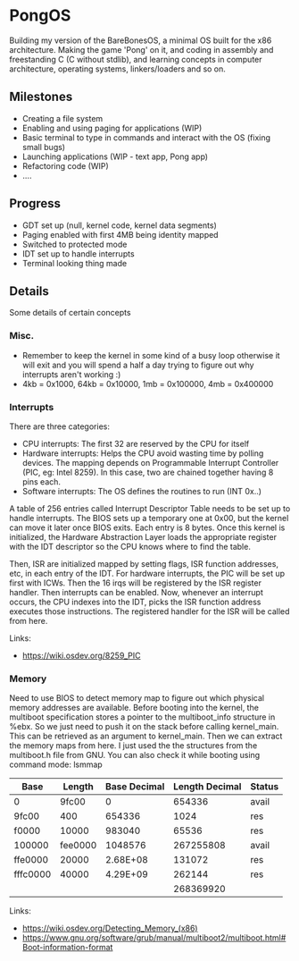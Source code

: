 # PongOS
Building my version of the BareBonesOS, a minimal OS built for the x86 architecture. Making the game 'Pong' on it, and coding in assembly and freestanding C (C without stdlib), and learning concepts in computer architecture, operating systems, linkers/loaders and so on.

## Milestones
- Creating a file system
- Enabling and using paging for applications (WIP)
- Basic terminal to type in commands and interact with the OS (fixing small bugs)
- Launching applications (WIP - text app, Pong app)
- Refactoring code (WIP)
- .... 

## Progress
- GDT set up (null, kernel code, kernel data segments)
- Paging enabled with first 4MB being identity mapped
- Switched to protected mode
- IDT set up to handle interrupts
- Terminal looking thing made

## Details
Some details of certain concepts 

### Misc.
- Remember to keep the kernel in some kind of a busy loop otherwise it will exit and you will spend a half a day trying to figure out why interrupts aren't working :)
- 4kb = 0x1000, 64kb = 0x10000, 1mb = 0x100000, 4mb = 0x400000 


### Interrupts
There are three categories:
- CPU interrupts: The first 32 are reserved by the CPU for itself
- Hardware interrupts: Helps the CPU avoid wasting time by polling devices. The mapping depends on Programmable Interrupt Controller (PIC, eg: Intel 8259). In this case, two are chained together having 8 pins each.
- Software interrupts: The OS defines the routines to run (INT 0x..)

A table of 256 entries called Interrupt Descriptor Table needs to be set up to handle interrupts. The BIOS sets up a temporary one at 0x00, but the kernel can move it later once BIOS exits. Each entry is 8 bytes. Once this kernel is initialized, the Hardware Abstraction Layer loads the appropriate register with the IDT descriptor so the CPU knows where to find the table.

Then, ISR are initialized mapped by setting flags, ISR function addresses, etc, in each entry of the IDT. For hardware interrupts, the PIC will be set up first with ICWs. Then the 16 irqs will be registered by the ISR register handler. Then interrupts can be enabled. Now, whenever an interrupt occurs, the CPU indexes into the IDT, picks the ISR function address executes those instructions. The registered handler for the ISR will be called from here. 

Links:
- https://wiki.osdev.org/8259_PIC

### Memory
Need to use BIOS to detect memory map to figure out which physical memory addresses are available. Before booting into the kernel, the multiboot specification stores a pointer to the multiboot_info structure in %ebx. So we just need to push it on the stack before calling kernel_main. This can be retrieved as an argument to kernel_main. Then we can extract the memory maps from here. I just used the the structures from the multiboot.h file from GNU. You can also check it while booting using command mode: lsmmap

| Base     | Length  | Base Decimal | Length Decimal | Status |
| -------- | ------- | ------------ | -------------- | ------ |
| 0        | 9fc00   | 0            | 654336         | avail  |
| 9fc00    | 400     | 654336       | 1024           | res    |
| f0000    | 10000   | 983040       | 65536          | res    |
| 100000   | fee0000 | 1048576      | 267255808      | avail  |
| ffe0000  | 20000   | 2.68E+08     | 131072         | res    |
| fffc0000 | 40000   | 4.29E+09     | 262144         | res    |
|          |         |              | 268369920      |        |



Links:
- https://wiki.osdev.org/Detecting_Memory_(x86)
- https://www.gnu.org/software/grub/manual/multiboot2/multiboot.html#Boot-information-format